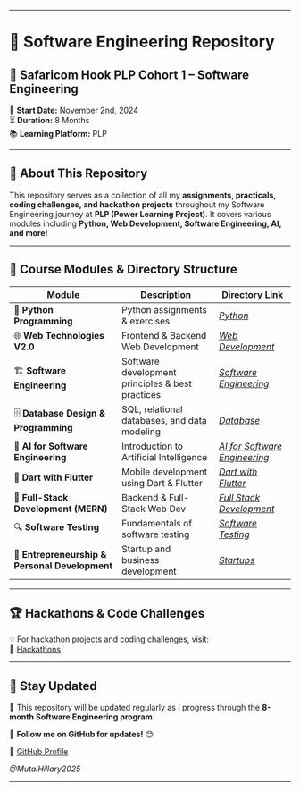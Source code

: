 

---

# 📌 Software Engineering Repository  

## 🚀 Safaricom Hook PLP Cohort 1 – Software Engineering  

📅 **Start Date:** November 2nd, 2024  
⏳ **Duration:** 8 Months  
📚 **Learning Platform:** PLP  

---

## 📖 About This Repository  

This repository serves as a collection of all my **assignments, practicals, coding challenges, and hackathon projects** throughout my Software Engineering journey at **PLP (Power Learning Project)**. It covers various modules including **Python, Web Development, Software Engineering, AI, and more!**  

---

## 📂 Course Modules & Directory Structure  

| Module | Description | Directory Link |
|--------|------------|---------------|
| 🐍 **Python Programming** | Python assignments & exercises | _[Python](https://github.com/Machuge27/SWEngineering/tree/main/Python)_ |
| 🌐 **Web Technologies V2.0** | Frontend & Backend Web Development | _[Web Development](https://github.com/Machuge27/SWEngineering/tree/main/Web%20Development)_ |
| 🏗️ **Software Engineering** | Software development principles & best practices | _[Software Engineering](https://github.com/Machuge27/SWEngineering/tree/main/Software_Engineering)_ |
| 🗄️ **Database Design & Programming** | SQL, relational databases, and data modeling | _[Database](https://github.com/Machuge27/SWEngineering/tree/main/Database)_ |
| 🤖 **AI for Software Engineering** | Introduction to Artificial Intelligence | _[AI for Software Engineering](https://github.com/Machuge27/SWEngineering/tree/main/AI%20for%20Software%20Development)_ |
| 📱 **Dart with Flutter** | Mobile development using Dart & Flutter | _[Dart with Flutter](https://github.com/Machuge27/SWEngineering/tree/main/Dart%20with%20Flutter)_ |
| 🚀 **Full-Stack Development (MERN)** | Backend & Full-Stack Web Dev | _[Full Stack Development](https://github.com/Machuge27/SWEngineering/tree/main/Full%20Stack%20Development)_ |
| 🔍 **Software Testing** | Fundamentals of software testing | _[Software Testing](https://github.com/Machuge27/SWEngineering/tree/main/Software%20Testing)_ |
| 🎯 **Entrepreneurship & Personal Development** | Startup and business development | _[Startups](https://github.com/Machuge27/SWEngineering/tree/main/Startups)_ |

---

## 🏆 Hackathons & Code Challenges  

💡 For hackathon projects and coding challenges, visit:  
🔗 [Hackathons](https://github.com/Machuge27/SWEngineering/tree/main/Hackathons)  

---

## 📌 Stay Updated  

📢 This repository will be updated regularly as I progress through the **8-month Software Engineering program**.  

📍 **Follow me on GitHub for updates!** 😊  

🔗 [GitHub Profile](https://github.com/Machuge27)  

_@MutaiHillary2025_

---
